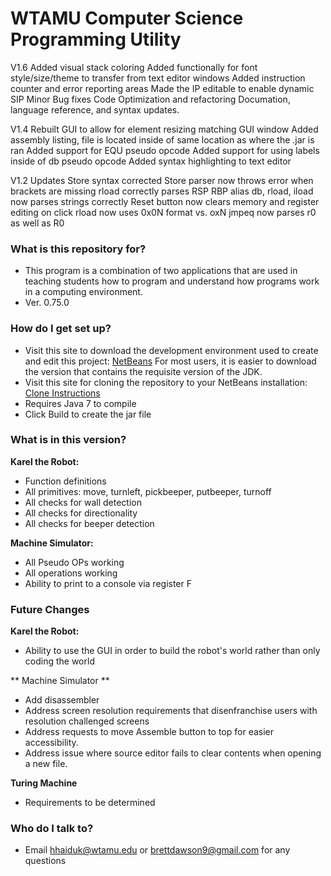 # WTAMU Computer Science Programming Utility #

V1.6
Added visual stack coloring
Added functionally for font style/size/theme to transfer from text editor windows
Added instruction counter and error reporting areas
Made the IP editable to enable dynamic SIP
Minor Bug fixes
Code Optimization and refactoring
Documation, language reference, and syntax updates.

V1.4
Rebuilt GUI to allow for element resizing matching GUI window
Added assembly listing, file is located inside of same location as where the .jar is ran
Added support for EQU pseudo opcode
Added support for using labels inside of db pseudo opcode
Added syntax highlighting to text editor

V1.2 Updates
Store syntax corrected
Store parser now throws error when brackets are missing
rload correctly parses RSP RBP alias
db, rload, iload now parses strings correctly
Reset button now clears memory and register editing on click
rload now uses 0x0N format vs. oxN
jmpeq now parses r0 as well as R0



### What is this repository for? ###

* This program is a combination of two applications that are used in teaching students how to program and understand how programs work in a computing environment.
* Ver. 0.75.0

### How do I get set up? ###

* Visit this site to download the development environment used to create and edit this project: [NetBeans](https://netbeans.org/downloads/)  For most users, it is easier to download the version that contains the requisite version of the JDK.
* Visit this site for cloning the repository to your NetBeans installation: [Clone Instructions](https://netbeans.org/kb/docs/ide/git.html#clone)
* Requires Java 7 to compile
* Click Build to create the jar file

### What is in this version? ###

**Karel the Robot:**

* Function definitions
* All primitives: move, turnleft, pickbeeper, putbeeper, turnoff
* All checks for wall detection
* All checks for directionality
* All checks for beeper detection

**Machine Simulator:**

* All Pseudo OPs working
* All operations working
* Ability to print to a console via register F


### Future Changes ###

**Karel the Robot:**

* Ability to use the GUI in order to build the robot's world rather than only coding the world 

** Machine Simulator **

* Add disassembler
* Address screen resolution requirements that disenfranchise users with resolution challenged screens
* Address requests to move Assemble button to top for easier accessibility.
* Address issue where source editor fails to clear contents when opening a new file.

**Turing Machine**

* Requirements to be determined

### Who do I talk to? ###

* Email hhaiduk@wtamu.edu or brettdawson9@gmail.com for any questions
